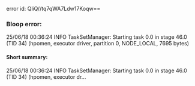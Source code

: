 error id: QliQ//tq7qWA7Ldw17Koqw==
### Bloop error:

25/06/18 00:36:24 INFO TaskSetManager: Starting task 0.0 in stage 46.0 (TID 34) (hpomen, executor driver, partition 0, NODE_LOCAL, 7695 bytes)
#### Short summary: 

25/06/18 00:36:24 INFO TaskSetManager: Starting task 0.0 in stage 46.0 (TID 34) (hpomen, executor dr...